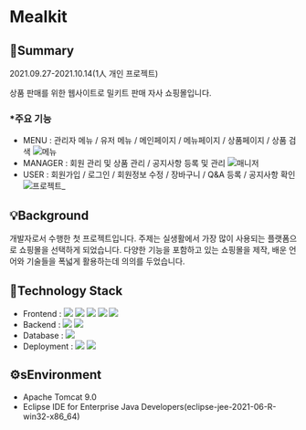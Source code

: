 
# Mealkit

## 📌Summary
2021.09.27-2021.10.14(1人 개인 프로젝트)

상품 판매를 위한 웹사이트로 밀키트 판매 자사 쇼핑몰입니다.

### *주요 기능
* MENU : 관리자 메뉴 / 유저 메뉴 / 메인페이지 / 메뉴페이지 / 상품페이지 / 상품 검색
![메뉴](https://user-images.githubusercontent.com/88270330/161735647-4d7cbd63-9bf2-4d5a-be11-777666bdaa12.gif)
* MANAGER : 회원 관리 및 상품 관리 / 공지사항 등록 및 관리
![매니저](https://user-images.githubusercontent.com/88270330/161735982-df9057af-e394-49bc-a59b-b2d57576b736.gif)
* USER : 회원가입 / 로그인 / 회원정보 수정 / 장바구니 / Q&A 등록 / 공지사항 확인
![프로젝트_](https://user-images.githubusercontent.com/88270330/139069508-f8035a68-cb92-478c-b18d-5258be70b3b6.gif)

## 💡Background
개발자로서 수행한 첫 프로젝트입니다.
주제는 실생활에서 가장 많이 사용되는 플랫폼으로 쇼핑몰을 선택하게 되었습니다.
다양한 기능을 포함하고 있는 쇼핑몰을 제작, 배운 언어와 기술들을 폭넓게 활용하는데 의의를 두었습니다.

## 🔨Technology Stack
* Frontend : 
<img src="https://img.shields.io/badge/HTML5-E34F26?style=flat-square&logo=HTML5&logoColor=white"/>&nbsp;<img src="https://img.shields.io/badge/CSS3-1572B6?style=flat-square&logo=CSS&logoColor=white"/>&nbsp;<img src="https://img.shields.io/badge/JavaScript-F7DF1E?style=flat-square&logo=JavaScript&logoColor=black"/>&nbsp;<img src="https://img.shields.io/badge/jQuery-0769AD?style=flat-square&logo=jQuery&logoColor=white"/>&nbsp;<img src="https://img.shields.io/badge/Bootstrap-7952B3?style=flat-square&logo=Bootstrap&logoColor=black"/>
* Backend : 
<img src="https://img.shields.io/badge/Java-007396?style=flat-square&logo=Java&logoColor=black"/>&nbsp;<img src="https://img.shields.io/badge/Servelets&Jsp-007396?style=flat-square&logo=Servelets&Jsp&logoColor=black"/>
* Database : <img src="https://img.shields.io/badge/MySQL-4479A1?style=flat-square&logo=MySQL&logoColor=black"/>
* Deployment : 
<img src="https://img.shields.io/badge/Visual Studio-5C2D91?style=flat-square&logo=Visual Studio&logoColor=black"/>&nbsp;<img src="https://img.shields.io/badge/Eclipse IDE-2C2255?style=flat-square&logo=Eclipse IDE&logoColor=black"/>

## ⚙️sEnvironment
* Apache Tomcat 9.0
* Eclipse IDE for Enterprise Java Developers(eclipse-jee-2021-06-R-win32-x86_64)
